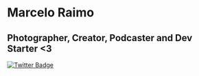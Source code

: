 # Marcelo Raimo

## Photographer, Creator, Podcaster and Dev Starter <3

[![Twitter Badge](https://img.shields.io/badge/-@raimomarcelo-6633cc?style=flat-square&labelColor=6633cc&logo=twitter&logoColor=white&link=https://twitter.com/raimomarcelo)](https://twitter.com/raimomarcelo) 
